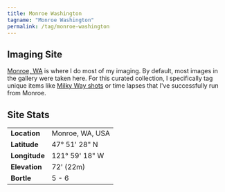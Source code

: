 ```yaml
---
title: Monroe Washington
tagname: "Monroe Washington"
permalink: /tag/monroe-washington
---
```


## Imaging Site

[Monroe, WA](https://en.wikipedia.org/wiki/Monroe,_Washington) is where I do most of my imaging. By default, most images in the gallery were taken here. For this curated collection, I specifically tag unique items like [Milky Way shots](/gallery/?q=a&Type=Milky%20Way) or time lapses that I've successfully run from Monroe.

## Site Stats

| | |
|--|--|
|**Location**|Monroe, WA, USA|
|**Latitude**|47° 51' 28" N|
|**Longitude**|121° 59' 18" W|
|**Elevation**|72' (22m)|
|**Bortle**|5 - 6|